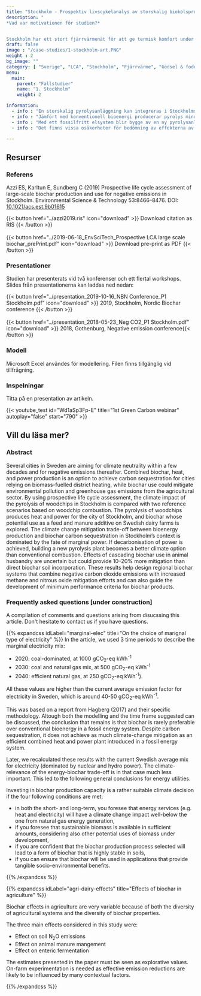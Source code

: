 ```yaml
---
title: "Stockholm - Prospektiv livscykelanalys av storskalig biokolsproduktion och användning på mjölkgårdar"
description: "
*Vad var motivationen för studien?*


Stockholm har ett stort fjärrvärmenät för att ge termisk komfort under vintertid. Under de senaste decennierna har bränslemixen i värmenätet blivit kraftigt dekarboniserad, och flyttat bort från kol och olja för att gynna biomassa, storskaliga värmepumpar och avfall. Vad kan vara nästa steg för att ytterligare minska klimatpåverkan från Stockholms energisystem? Är det klimatlämpligt att investera i en storskalig biokolanläggning eller ska vi investera i konventionell bioenergiteknik? Det var sammanhanget för denna fallstudie, utförd 2017-2019." # a text describing the motivations, the context, the research questions, attratively
draft: false
image : "/case-studies/1-stockholm-art.PNG"
weight : 2
bg_image: ""
category: [ "Sverige", "LCA", "Stockholm", "Fjärrvärme", "Gödsel & fodertillsats", "Åkermark"]
menu:
  main:
    parent: "Fallstudier"
    name: "1. Stockholm"
    weight: 2

information:
  - info : "En storskalig pyrolysanläggning kan integreras i Stockholms fjärrvärmenät och fungera som baslastanläggning med hög drifttid (ca 80 % av året)"
  - info : "Jämfört med konventionell bioenergi producerar pyrolys mindre värme och kraft per enhet biomassa. Detta innebär en avvägning mot klimatförändringar som främst påverkas av vilken typ av el som finns tillgänglig."
  - info : "Med ett fossilfritt elsystem blir bygge av en ny pyrolysanläggning ett bättre klimatalternativ än konventionell förbränning."
  - info : "Det finns vissa osäkerheter för bedömning av effekterna av kaskadanvändning av biokol i djurhållning, men de skulle kunna ge 10–20 % mer reduktion än direkt biokolinförlivning i marken, via minskningar av utsläpp av lustgas och metan."

---
```


## **Resurser**
<div class="row">
  <div class="col-md-4">

  ### Referens
  Azzi ES, Karltun E, Sundberg C (2019) Prospective life cycle assessment of large-scale biochar production and use for negative emissions in Stockholm. Environmental Science & Technology 53:8466–8476. DOI: [10.1021/acs.est.9b01615](https://pubs.acs.org/doi/10.1021/acs.est.9b01615) 


  {{< button href="../azzi2019.ris" icon="download" >}} Download citation as RIS {{< /button >}}
  <br/><br/>
  {{< button href="../2019-06-18_EnvSciTech_Prospective LCA large scale biochar_prePrint.pdf" icon="download" >}} Download pre-print as PDF {{< /button >}}
  </div>

  <div class="col-md-4">

  ### Presentationer
  Studien har presenterats vid två konferenser och ett flertal workshops. Slides från presentationerna kan laddas ned nedan:

  {{< button href="../presentation_2019-10-16_NBN Conference_P1 Stockholm.pdf" icon="download" >}} 2019, Stockholm, Nordic Biochar conference {{< /button >}}
  <br/><br/>
  {{< button href="../presentation_2018-05-23_Neg CO2_P1 Stockholm.pdf" icon="download" >}} 2018, Gothenburg, Negative emission conference{{< /button >}}
  </div>
  <div class="col-md-4">

  ### Modell
  Microsoft Excel användes för modellering. Filen finns tillgänglig vid tillfrågning.

  </div>
</div>

<div class="row">
  <div class="col-md-12">
  
  ### Inspelningar
  Titta på en presentation av artikeln.
  </div>

  <div class="col-md-5">
  {{< youtube_test id="Wd1aSp3Fp-E" title="1st Green Carbon webinar" autoplay="false" start="790" >}}
  </div>
  
</div>



## **Vill du läsa mer?**
<div class="row">
  <div class="col-md-10">

  ### Abstract 

  Several cities in Sweden are aiming for climate neutrality within a few decades and for negative emissions thereafter. Combined biochar, heat, and power production is an option to achieve carbon sequestration for cities relying on biomass-fuelled district heating, while biochar use could mitigate environmental pollution and greenhouse gas emissions from the agricultural sector. By using prospective life cycle assessment, the climate impact of the pyrolysis of woodchips in Stockholm is compared with two reference scenarios based on woodchip combustion. The pyrolysis of woodchips produces heat and power for the city of Stockholm, and biochar whose potential use as a feed and manure additive on Swedish dairy farms is explored. The climate change mitigation trade-off between bioenergy production and biochar carbon sequestration in Stockholm’s context is dominated by the fate of marginal power. If decarbonisation of power is achieved, building a new pyrolysis plant becomes a better climate option than conventional combustion. Effects of cascading biochar use in animal husbandry are uncertain but could provide 10–20% more mitigation than direct biochar soil incorporation. These results help design regional biochar systems that combine negative carbon dioxide emissions with increased methane and nitrous oxide mitigation efforts and can also guide the development of minimum performance criteria for biochar products.
  </div>

  <div class="col-md-10">

  ### Frequently asked questions [under construction]

  A compilation of comments and questions arising from disucssing this article. Don't hesitate to contact us if you have questions.

{{% expandcss idLabel="marginal-elec" title="On the choice of marignal type of electricity" %}}
  In the article, we used 3 time periods to describe the marginal electricity mix:
  - 2020: coal-dominated, at 1000 gCO<sub>2</sub>-eq kWh<sup>-1</sup>
  - 2030: coal and natural gas mix, at 500 gCO<sub>2</sub>-eq kWh<sup>-1</sup>
  - 2040: efficient natural gas, at 250 gCO<sub>2</sub>-eq kWh<sup>-1</sup>).
  
  All these values are higher than the current average emission factor for electricity in Sweden, which is around 40-50 gCO<sub>2</sub>-eq kWh<sup>-1</sup>.
  
  This was based on a report from Hagberg (2017) and their specific methodology. Altough both the modelling and the time frame suggested can be discussed, the conclusion that remains is that biochar is rarely preferable over conventional bioenergy in a fossil energy system. Despite carbon sequestration, it does not achieve as much climate-change mitigation as an efficient combined heat and power plant introduced in a fossil energy system. 
  
  Later, we recalculated these results with the current Swedish average mix for electricity (dominated by nuclear and hydro power). The climate-relevance of the energy-biochar trade-off is in that case much less important. This led to the following general conclusions for energy utilities. 
  
  Investing in biochar production capacity is a rather suitable climate decision if the four following conditions are met: 
  - in both the short- and long-term, you foresee that energy services (e.g. heat and electricity) will have a climate change impact well-below the one from natural gas energy generation,
  - if you foresee that sustainable biomass is available in sufficient amounts, considering also other potential uses of biomass under development,
  - if you are confident that the biochar production process selected will lead to a form of biochar that is highly stable in soils,
  - if you can ensure that biochar will be used in applications that provide tangible socio-environmental benefits.

{{% /expandcss %}}

{{% expandcss idLabel="agri-dairy-effects" title="Effects of biochar in agriculture" %}}

Biochar effects in agriculture are very variable because of both the diversity of agricultural systems and the diversity of biochar properties.

The three main effects considered in this study were: 
  - Effect on soil N<sub>2</sub>O emissions
  - Effect on animal manure mangement
  - Effect on enteric fermentation

The estimates presented in the paper must be seen as explorative values. On-farm experimentation is needed as effective emission reductions are likely to be influenced by many contextual factors.

{{% /expandcss %}}

  </div>
</div>  
